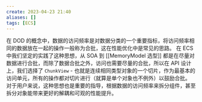 ```yaml
---
create: 2023-04-23 21:40
aliases: []
tags: [ECS]
---
```

在 DOD 的概念中，数据的访问频率是对数据分类的一个重要指标，将访问频率相同的数据放在一起的操作一般称为合批，这在性能优化中是常见的思路。
在 ECS 中我们坚定的实践了这种思想，从 SOA 到 [[MemoryModel 选型]] 都是在尽量对数据进行合批，而除了数据合批之外，访问也需要尽量的合批，所以在 API 设计上，我们选择了 `ChunkView` - 也就是连续相同类型对象的一个切片，作为最基本的访问单元，所有的操作都对切片进行（就算是单个对象也不例外）以鼓励合批。
对于用户来说，这种思想也是重要的指导，根据数据的访问频率来拆分组件，甚至拆分对象能带来更好的解耦和可观的性能提升。
